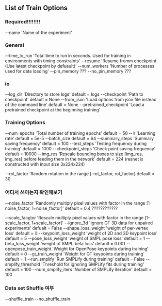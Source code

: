 ## List of Train Options

### Required!!!!!!!!
--name 'Name of the experiment'

### General
--time_to_run 'Total time to run in seconds. Used for training in environments with timing constraints'
--resume 'Resume fromm checkpoint (Use latest checkpoint by defuault)'
--num_workers 'Number of processes used for data loading'
--pin_memory ???
--no_pin_memory ???

### io 
--log_dir 'Directory to store logs' default = logs
--checkpoint 'Path to checkpoint' default = None
--from_json 'Load options from json file instead of the command line' default = None
--pretrained_checkpoint 'Load a pretrained checkpoint at the beginning training'

### Training Options
--num_epochs 'Total number of training epochs' default = 50
--lr 'Learning rate' default = 5e-5
--batch_size default = 64
--summary_steps 'Summary saving frequency' default = 100
--test_steps 'Testing frequency during training' default = 1000
--checkpoint_steps 'Check point saving frequency' default = 10000
--img_res 'Rescale bounding boxes to size [img_res, img_res] before feeding them in the network' default = 224 (resnet is constructed with input size 3x224x224)

--rot_factor 'Random rotation in the range [-rot_factor, rot_factor] default = 30

### 어디서 쓰이는지 확인해보기 
--noise_factor 'Randomly multiply pixel values with factor in the range [1-noise_factor, 1+noise_factor]'  default = 0.4 ???????????? 

--scale_facgtor 'Rescale multiply pixel values with factor in the range [1-scale_factor, 1+scale_factor]'
--ignore_3d 'Ignore GT 3D data for unpaired experiments' defualt = False
--shape_loss_weight 'weight of per-vertex loss' default = 0
--keypoint_loss_weight 'weight of 2D and 3D keypoint loss' default = 5
--pose_loss_weight 'weight of SMPL pose loss' default = 1
--beta_loss_weight 'weight of SMPL beta loss' default = 0.001
--openpose_train_weight 'Weight for OpenPose keypoints during training' default = 0
--gt_train_weight 'Weight for GT keypoints during training' default = 1
--run_smplify 'Run SMPLify during training' default = False
--smplify_threshold 'Threshold for ignoring SMPLify fits during training' default = 100
--num_smplify_iters 'Number of SMPLify iteration' default = 100

### Data set Shuffle 여부

--shuffle_train 
--no_shuffle_train
